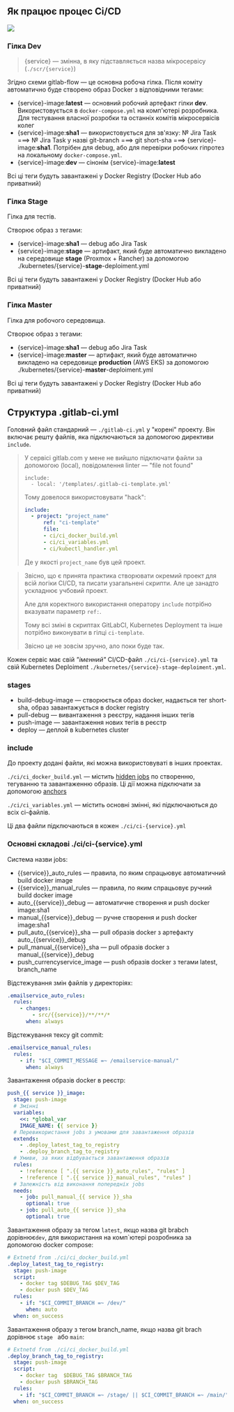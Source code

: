 ## Як працює процес Ci/CD

![](/home/devps/projects/active/microservices-demo-google/img/ci-workflow.png)

### Гілка Dev

> {service} — змінна, в яку підставляється назва мікросервісу (`./scr/{service}`)

Згідно схеми gitlab-flow — це основна робоча гілка. Після коміту автоматично буде створено образ Docker з відповідними тегами:

- {service}-image:**latest** — основний робочий артефакт гілки **dev**. Використовується в `docker-compose.yml` на комп'ютері розробника. Для тестування власної розробки та останніх комітів мікросервісів колег
- {service}-image:**sha1** — використовується для зв'язку:  № Jira Task ===> № Jira Task у назві git-branch ===> git short-sha ===> {service}-image:**sha1**. Потрібен для debug, або для перевірки робочих гіпротез на локальному `docker-compose.yml`. 
- {service}-image:**dev** — сінонім {service}-image:**latest**

Всі ці теги будуть завантажені у Docker Registry (Docker Hub або приватний)

### Гілка Stage

Гілка для тестів.

Створює образ з тегами:

- {service}-image:**sha1** — debug або Jira Task
- {service}-image:**stage** — артифакт, який буде автоматично викладено на середовище **stage** (Proxmox + Rancher) за допомогою ./kubernetes/{service}-**stage**-deploiment.yml

Всі ці теги будуть завантажені у Docker Registry (Docker Hub або приватний)

### Гілка Master

Гілка для робочого середовища.

Створює образ з тегами:

- {service}-image:**sha1** — debug або Jira Task
- {service}-image:**master** — артифакт, який буде автоматично викладено на середовище **production** (AWS EKS) за допомогою ./kubernetes/{service}-**master**-deploiment.yml

Всі ці теги будуть завантажені у Docker Registry (Docker Hub або приватний)

## Структура .gitlab-ci.yml

Головний файл стандарний — `./gitlab-ci.yml` у "корені" проекту. Він включає решту файлів, яка підключаються за допомогою директиви `include`.

> У сервісі gitlab.com у мене не вийшло підключати файли за допомогою (local), повідомлення linter — "file not found"
>
> ```yam
> include:
>   - local: '/templates/.gitlab-ci-template.yml'
> ```
>
> Тому довелося використовувати "hack":
>
> ```yaml
> include:
>   - project: "project_name"
>   	ref: "ci-template"
>   	file:
>       - ci/ci_docker_build.yml
>       - ci/ci_variables.yml
>       - ci/kubectl_handler.yml
> ```
>
> Де у якості `project_name` був цей проект.



> Звісно, що є принята практика створювати окремий проект для всій логіки CI/CD, та писати узагальнені скрипти. Але це занадто ускладнює учбовий проект.
>
> Але для коректного використання оператору `include` потрібно вказувати параметр `ref:`.
>
> Тому всі зміні в скриптах GitLabCI, Kubernetes Deployment та інше потрібно виконувати в гілці `ci-template`.
>
> Звісно це не зовсім зручно, ало поки буде так.

Кожен сервіс має свій *"іменний"* CI/CD-файл `./ci/ci-{service}.yml` та свій Kubernetes Deploiment `./kubernetes/{service}-stage-deploiment.yml`.

### stages


- build-debug-image — створюється образ docker, надається тег short-sha, образ завантажується в docker registry
- pull-debug — вивантаження з реєстру, надання інших тегів
- push-image — завантаження нових тегів в реєстр
- deploy — деплой в kubernetes cluster


### include

До проекту додані файли, які можна використовуваті в інших проектах.  

`./ci/ci_docker_build.yml` — містить [hidden jobs](https://docs.gitlab.com/ee/ci/jobs/index.html#hide-jobs) по створенню, тегуванню та завантаженню образів. Ці дії можна підключати за допомогою [anchors](https://docs.gitlab.com/ee/ci/yaml/yaml_optimization.html#anchors)

`./ci/ci_variables.yml` — містить основні змінні, які підключаються до всіх ci-файлів.

Ці два файли підключаються в кожен `./ci/ci-{service}.yml`



### Основні складові ./ci/ci-{service}.yml

Система назви jobs:

- {{service}}_auto_rules — правила, по яким спрацьювує автоматичний build docker image
- {{service}}_manual_rules — правила, по яким спрацьовує ручний build docker image
- auto\_{{service}}\_debug — автоматичне створення и push docker image:sha1
- manual\_{{service}}\_debug — ручне створення и push docker image:sha1
- pull_auto\_{{service}}\_sha — pull образів docker з артефакту auto\_{{service}}\_debug
- pull_manual\_{{service}}\_sha — pull образів docker з manual\_{{service}}\_debug
- push_currencyservice_image — push образів docker з тегами latest, branch_name



Відстежування змін файлів у директоріях:

```yaml
.emailservice_auto_rules:
  rules:
    - changes:
        - src/{{service}}/**/**/*
      when: always
```

Відстежування тексу git commit:

```yaml
.emailservice_manual_rules:
  rules:
    - if: "$CI_COMMIT_MESSAGE =~ /emailservice-manual/"
      when: always
```

Завантаження образів docker в реєстр:

```yaml
push_{{ service }}_image:
  stage: push-image
  # Змінні
  variables:
    <<: *global_var
    IMAGE_NAME: {{ service }}
  # Перевикористання jobs з умовами для завантаження образів
  extends:
    - .deploy_latest_tag_to_registry
    - .deploy_branch_tag_to_registry
  # Умиви, за яких відбувається завантаження образів
  rules:
    - !reference [ ".{{ service }}_auto_rules", "rules" ]
    - !reference [ ".{{ service }}_manual_rules", "rules" ]
  # Залежність від виконання попередніх jobs
  needs:
    - job: pull_manual_{{ service }}_sha
      optional: true
    - job: pull_auto_{{ service }}_sha
      optional: true
```

Завантаження образу за тегом `latest`, якщо назва git brabch дорівнює`dev`,  для використання на комп\`ютері розробника за допомогою docker compose:

```yaml
# Extnetd from ./ci/ci_docker_build.yml
.deploy_latest_tag_to_registry:
  stage: push-image
  script:
    - docker tag $DEBUG_TAG $DEV_TAG
    - docker push $DEV_TAG
  rules:
    - if: "$CI_COMMIT_BRANCH =~ /dev/"
      when: auto
  when: on_success
```

Завантаження образу з тегом branch_name, якщо назва git brach дорівнює `stage ` або `main`:

```yaml
# Extnetd from ./ci/ci_docker_build.yml
.deploy_branch_tag_to_registry:
  stage: push-image
  script:
    - docker tag  $DEBUG_TAG $BRANCH_TAG
    - docker push $BRANCH_TAG
  rules:
    - if: "$CI_COMMIT_BRANCH =~ /stage/ || $CI_COMMIT_BRANCH =~ /main/"
  when: on_success
```

